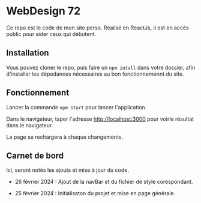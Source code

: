 # WebDesign 72

Ce repo est le code de mon site perso. Réalisé en ReactJs, il est en accès public pour aider ceux qui débutent.

## Installation

Vous pouvez cloner le repo, puis faire un `npm intall` dans votre dossier, afin d'installer les dépedances nécessaires au bon fonctionnemennt du site.

## Fonctionnement

Lancer la commande `npm start` pour lancer l'application.

Dans le navigateur, taper l'adresse [http://localhost:3000](http://localhost:3000) pour voirle résultat dans le navigateur.

La page se rechargera à chaque changements.

## Carnet de bord

Ici, seront notés les ajouts et mise à jour du code.

* 26 février 2024 : Ajout de la navBar et du fichier de style corespondant.

* 25 février 2024 : Initialisaton du projet et mise en page générale.
